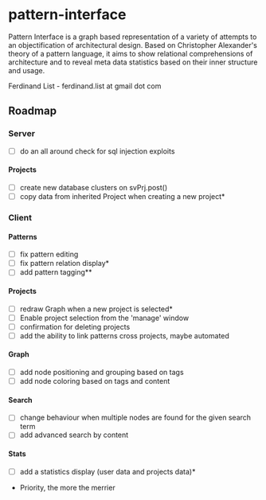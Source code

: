 # pattern-interface
Pattern Interface is a graph based representation of a variety of attempts to an objectification of architectural design. Based on Christopher Alexander's theory of a pattern language, it aims to show relational comprehensions of architecture and to reveal meta data statistics based on their inner structure and usage. 

Ferdinand List - ferdinand.list at gmail dot com

## Roadmap

### Server
- [ ] do an all around check for sql injection exploits

#### Projects
- [ ] create new database clusters on svPrj.post()
- [ ] copy data from inherited Project when creating a new project*

### Client

#### Patterns
- [ ] fix pattern editing
- [ ] fix pattern relation display*
- [ ] add pattern tagging**

#### Projects
- [ ] redraw Graph when a new project is selected*
- [ ] Enable project selection from the 'manage' window
- [ ] confirmation for deleting projects
- [ ] add the ability to link patterns cross projects, maybe automated

#### Graph
- [ ] add node positioning and grouping based on tags
- [ ] add node coloring based on tags and content

#### Search
- [ ] change behaviour when multiple nodes are found for the given search term
- [ ] add advanced search by content

#### Stats
- [ ] add a statistics display (user data and projects data)*


* Priority, the more the merrier